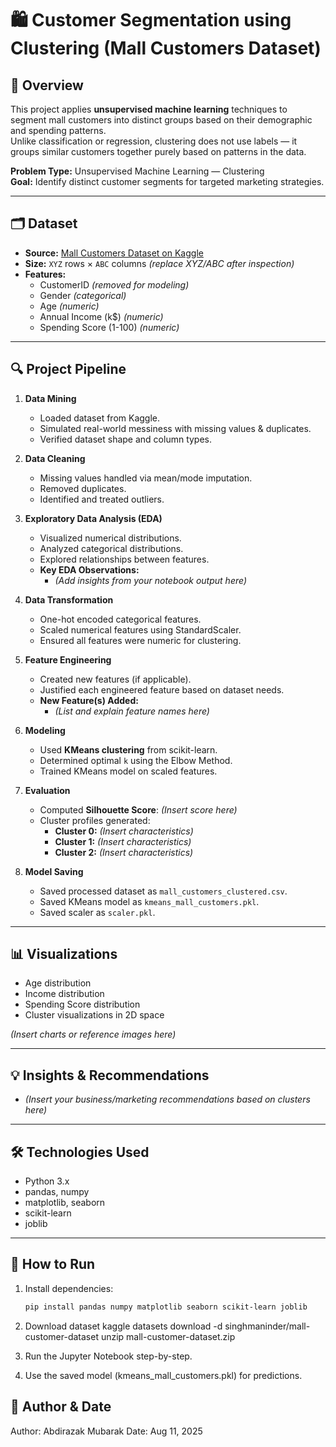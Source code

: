 # 🛍️ Customer Segmentation using Clustering (Mall Customers Dataset)

## 📌 Overview

This project applies **unsupervised machine learning** techniques to segment mall customers into distinct groups based on their demographic and spending patterns.  
Unlike classification or regression, clustering does not use labels — it groups similar customers together purely based on patterns in the data.

**Problem Type:** Unsupervised Machine Learning — Clustering  
**Goal:** Identify distinct customer segments for targeted marketing strategies.

---

## 🗂 Dataset

- **Source:** [Mall Customers Dataset on Kaggle](https://www.kaggle.com/datasets/singhmaninder/mall-customer-dataset)
- **Size:** `XYZ` rows × `ABC` columns _(replace XYZ/ABC after inspection)_
- **Features:**
  - CustomerID _(removed for modeling)_
  - Gender _(categorical)_
  - Age _(numeric)_
  - Annual Income (k$) _(numeric)_
  - Spending Score (1-100) _(numeric)_

---

## 🔍 Project Pipeline

1. **Data Mining**

   - Loaded dataset from Kaggle.
   - Simulated real-world messiness with missing values & duplicates.
   - Verified dataset shape and column types.

2. **Data Cleaning**

   - Missing values handled via mean/mode imputation.
   - Removed duplicates.
   - Identified and treated outliers.

3. **Exploratory Data Analysis (EDA)**

   - Visualized numerical distributions.
   - Analyzed categorical distributions.
   - Explored relationships between features.
   - **Key EDA Observations:**
     - _(Add insights from your notebook output here)_

4. **Data Transformation**

   - One-hot encoded categorical features.
   - Scaled numerical features using StandardScaler.
   - Ensured all features were numeric for clustering.

5. **Feature Engineering**

   - Created new features (if applicable).
   - Justified each engineered feature based on dataset needs.
   - **New Feature(s) Added:**
     - _(List and explain feature names here)_

6. **Modeling**

   - Used **KMeans clustering** from scikit-learn.
   - Determined optimal `k` using the Elbow Method.
   - Trained KMeans model on scaled features.

7. **Evaluation**

   - Computed **Silhouette Score**: _(Insert score here)_
   - Cluster profiles generated:
     - **Cluster 0:** _(Insert characteristics)_
     - **Cluster 1:** _(Insert characteristics)_
     - **Cluster 2:** _(Insert characteristics)_

8. **Model Saving**
   - Saved processed dataset as `mall_customers_clustered.csv`.
   - Saved KMeans model as `kmeans_mall_customers.pkl`.
   - Saved scaler as `scaler.pkl`.

---

## 📊 Visualizations

- Age distribution
- Income distribution
- Spending Score distribution
- Cluster visualizations in 2D space

_(Insert charts or reference images here)_

---

## 💡 Insights & Recommendations

- _(Insert your business/marketing recommendations based on clusters here)_

---

## 🛠 Technologies Used

- Python 3.x
- pandas, numpy
- matplotlib, seaborn
- scikit-learn
- joblib

---

## 🚀 How to Run

1. Install dependencies:

   ```bash
   pip install pandas numpy matplotlib seaborn scikit-learn joblib
   ```

2. Download dataset
   kaggle datasets download -d singhmaninder/mall-customer-dataset
   unzip mall-customer-dataset.zip

3. Run the Jupyter Notebook step-by-step.

4. Use the saved model (kmeans_mall_customers.pkl) for predictions.

## 📅 Author & Date

Author: Abdirazak Mubarak
Date: Aug 11, 2025
